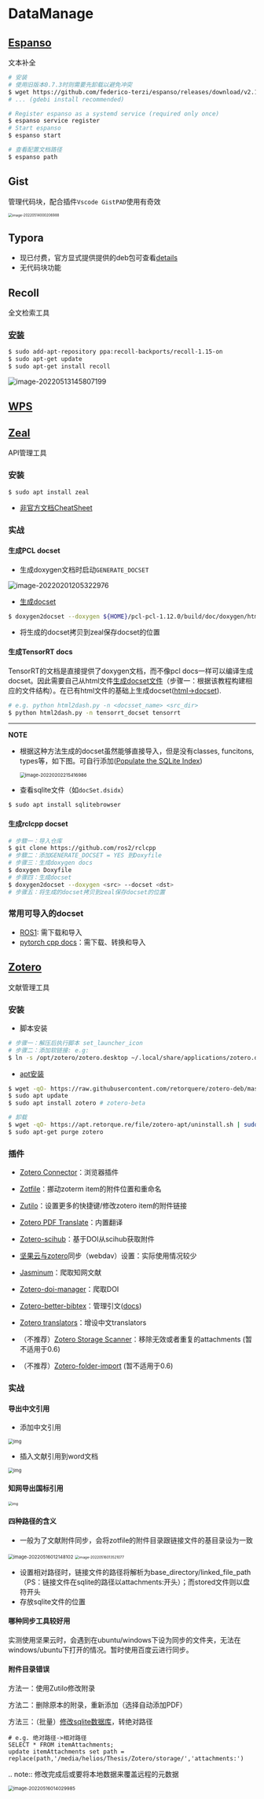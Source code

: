 # DataManage

## [Espanso](https://espanso.org/)

文本补全

```bash
# 安装
# 使用旧版本0.7.3时则需要先卸载以避免冲突
$ wget https://github.com/federico-terzi/espanso/releases/download/v2.1.5-beta/espanso-debian-x11-amd64.deb
# ... (gdebi install recommended)

# Register espanso as a systemd service (required only once)
$ espanso service register
# Start espanso
$ espanso start

# 查看配置文档路径
$ espanso path
```

## Gist

管理代码块，配合插件`Vscode GistPAD`使用有奇效

<img src="https://natsu-akatsuki.oss-cn-guangzhou.aliyuncs.com/img/image-20220514000206988.png" alt="image-20220514000206988" style="zoom: 50%;" />

## Typora

- 现已付费，官方显式提供提供的deb包可查看[details](https://typora.io/windows/dev_release.html)
- 无代码块功能

## Recoll

全文检索工具

### [安装](https://www.lesbonscomptes.com/recoll/pages/download.html#ubuntu)

```bash
$ sudo add-apt-repository ppa:recoll-backports/recoll-1.15-on
$ sudo apt-get update
$ sudo apt-get install recoll
```

![image-20220513145807199](https://natsu-akatsuki.oss-cn-guangzhou.aliyuncs.com/img/image-20220513145807199.png)

## [WPS](https://www.wps.cn/product/wpslinux)

## [Zeal](https://zealdocs.org/download.html)

API管理工具

### 安装

```bash
$ sudo apt install zeal
```

- [非官方文档CheatSheet](https://zealusercontributions.vercel.app/)

### 实战

#### 生成PCL docset

- 生成doxygen文档时启动`GENERATE_DOCSET`

![image-20220201205322976](https://natsu-akatsuki.oss-cn-guangzhou.aliyuncs.com/img/image-20220201205322976.png)

- [生成docset](https://github.com/chinmaygarde/doxygen2docset)

```bash
$ doxygen2docset --doxygen ${HOME}/pcl-pcl-1.12.0/build/doc/doxygen/html/ --docset ${HOME}/pcl-pcl-1.12.0/doc/docset/
```

- 将生成的docset拷贝到zeal保存docset的位置

#### 生成TensorRT docs

TensorRT的文档是直接提供了doxygen文档，而不像pcl docs一样可以编译生成docset。因此需要自己从html文件[生成docset文件](https://kapeli.com/docsets#dashDocset)（步骤一：根据该教程构建相应的文件结构）。在已有html文件的基础上生成docset([html->docset](https://github.com/selfboot/html2Dash)).

```bash
# e.g. python html2dash.py -n <docsset_name> <src_dir>
$ python html2dash.py -n tensorrt_docset tensorrt
```

---

**NOTE**

- 根据这种方法生成的docset虽然能够直接导入，但是没有classes, funcitons, types等，如下图。可自行添加([Populate the SQLite Index](https://kapeli.com/docsets#dashDocset))

  <img src="https://natsu-akatsuki.oss-cn-guangzhou.aliyuncs.com/img/image-20220202215416986.png" alt="image-20220202215416986" style="zoom:67%;" />

- 查看sqlite文件（如`docSet.dsidx`）

```bash
$ sudo apt install sqlitebrowser
```

#### 生成rclcpp docset

```bash
# 步驟一：导入仓库
$ git clone https://github.com/ros2/rclcpp
# 步驟二：添加GENERATE_DOCSET = YES 到Doxyfile
# 步骤三：生成doxygen docs
$ doxygen Doxyfile
# 步骤四：生成docset
$ doxygen2docset --doxygen <src> --docset <dst>
# 步骤五：将生成的docset拷贝到zeal保存docset的位置
```

### 常用可导入的docset

- [ROS1](https://github.com/beckerpascal/ros.org.docset): 需下载和导入
- [pytorch cpp docs](https://github.com/pytorch/cppdocs)：需下载、转换和导入

## [Zotero](https://www.zotero.org/download/)

文献管理工具

### 安装

- 脚本安装

```bash
# 步骤一：解压后执行脚本 set_launcher_icon
# 步骤二：添加软链接: e.g:
$ ln -s /opt/zotero/zotero.desktop ~/.local/share/applications/zotero.desktop
```

- [apt安装](https://github.com/retorquere/zotero-deb)

```bash
$ wget -qO- https://raw.githubusercontent.com/retorquere/zotero-deb/master/install.sh | sudo bash
$ sudo apt update
$ sudo apt install zotero # zotero-beta

# 卸载
$ wget -qO- https://apt.retorque.re/file/zotero-apt/uninstall.sh | sudo bash
$ sudo apt-get purge zotero
```

### 插件

- [Zotero Connector](https://chrome.google.com/webstore/detail/zotero-connector/ekhagklcjbdpajgpjgmbionohlpdbjgc/related)：浏览器插件

- [Zotfile](http://zotfile.com)：挪动zoterm item的附件位置和重命名
- [Zutilo](https://github.com/wshanks/Zutilo)：设置更多的快捷键/修改zotero item的附件链接
- [Zotero PDF Translate](https://github.com/windingwind/zotero-pdf-translate)：内置翻译
- [Zotero-scihub](https://github.com/ethanwillis/zotero-scihub)：基于DOI从scihub获取附件
- [坚果云与zotero](https://help.jianguoyun.com/?p=3168)同步（webdav）设置：实际使用情况较少
- [Jasminum](https://github.com/l0o0/jasminum)：爬取知网文献
- [Zotero-doi-manager](https://github.com/bwiernik/zotero-shortdoi)：爬取DOI
- [Zotero-better-bibtex](https://github.com/retorquere/zotero-better-bibtex)：管理引文([docs](https://retorque.re/zotero-better-bibtex/))
- [Zotero translators](https://github.com/ykt98/translators_CN-master)：增设中文translators
- （不推荐）[Zotero Storage Scanner](https://github.com/retorquere/zotero-storage-scanner)：移除无效或者重复的attachments (暂不适用于0.6)
- （不推荐）[Zotero-folder-import](https://github.com/retorquere/zotero-folder-import) (暂不适用于0.6)

### 实战

#### 导出中文引用

- 添加中文引用

<img src="https://natsu-akatsuki.oss-cn-guangzhou.aliyuncs.com/img/facUg6IFrhhiYcSW.png!thumbnail" alt="img" style="zoom:67%;" />

- 插入文献引用到word文档

<img src="https://natsu-akatsuki.oss-cn-guangzhou.aliyuncs.com/img/facUg6IFrhhiYcSW.png!thumbnail" alt="img" style="zoom:67%;" />

#### 知网导出国标引用

<img src="https://natsu-akatsuki.oss-cn-guangzhou.aliyuncs.com/img/fRrnPl2ntRl0cgIh.png!thumbnail" alt="img" style="zoom: 50%;" />

#### 四种路径的含义

- 一般为了文献附件同步，会将zotfile的附件目录跟链接文件的基目录设为一致

<img src="https://natsu-akatsuki.oss-cn-guangzhou.aliyuncs.com/img/image-20220516012148102.png" alt="image-20220516012148102" style="zoom: 67%;" />

<img src="https://natsu-akatsuki.oss-cn-guangzhou.aliyuncs.com/img/image-20220516013521077.png" alt="image-20220516013521077" style="zoom:50%;" />

- 设置相对路径时，链接文件的路径将解析为base_directory/linked_file_path（PS：链接文件在sqlite的路径以attachments:开头）；而stored文件则以盘符开头
- 存放sqlite文件的位置

#### 哪种同步工具较好用

实测使用坚果云时，会遇到在ubuntu/windows下设为同步的文件夹，无法在windows/ubuntu下打开的情况。暂时使用百度云进行同步。

#### 附件目录错误

方法一：使用Zutilo修改附录

方法二：删除原本的附录，重新添加（选择自动添加PDF）

方法三：（批量）[修改sqlite数据库](https://zhuanlan.zhihu.com/p/437714189)，转绝对路径

```sqlite
# e.g. 绝对路径->相对路径
SELECT * FROM itemAttachments;
update itemAttachments set path = replace(path,'/media/helios/Thesis/Zotero/storage/','attachments:')
```

.. note:: 修改完成后或要将本地数据来覆盖远程的元数据

<img src="https://natsu-akatsuki.oss-cn-guangzhou.aliyuncs.com/img/image-20220516014029985.png" alt="image-20220516014029985" style="zoom:67%;" />
